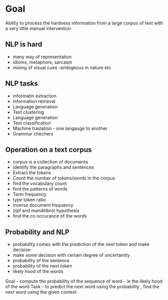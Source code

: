 # Goal 
Ability to process the hardness information from a large corpus of text with a very little manual intervention

## NLP is hard
- many way of representation
- idioms, metaphors, sarcasm
- mixing of visual cues
-ambigeous in nature
etc

## NLP tasks
- informatin extraction
- Information retrieval 
- Language generation
- Text clustering
- Language generation
- Text classification
- Machine traslation - one langauge to another
- Grammar chechers

## Operation on a text corpus
 - corpus is a collection of documents
 - identify the paragraphs and sentences
 - Extract the tokens
 - Count the number of tokens/words in the corpus
 - find the vocabulary count
 - find the patterns of words 
 - Term frequency 
 - type token ratio
 - inverse document frequency
 - zipf and mandelbrot hypothesis
 - find the co occurance of the words
 
 ## Probability and NLP
 -  probability comes with the prediction of the next token and make decision
 -  make some decision with certain degree of uncertainity
 - probability of the sentence
 - probability of the next token
 -  likely hood of the words

 Goal - compute the probability of the sequence of  word - ie the likely hood of the word
 Task - to predict the next word using the probability , find the next word using the given context
 
